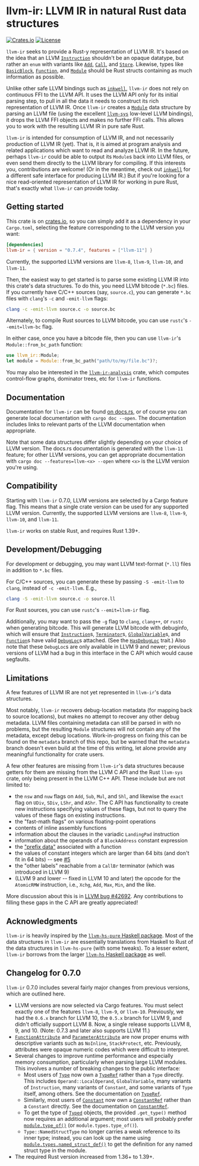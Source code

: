 # llvm-ir: LLVM IR in natural Rust data structures

[![Crates.io](http://meritbadge.herokuapp.com/llvm-ir)](https://crates.io/crates/llvm-ir)
[![License](https://img.shields.io/badge/license-MIT-blue.svg)](https://raw.githubusercontent.com/cdisselkoen/llvm-ir/master/LICENSE)

`llvm-ir` seeks to provide a Rust-y representation of LLVM IR.
It's based on the idea that an LLVM [`Instruction`] shouldn't be an opaque
datatype, but rather an `enum` with variants like [`Add`], [`Call`], and
[`Store`].
Likewise, types like [`BasicBlock`], [`Function`], and [`Module`] should be
Rust structs containing as much information as possible.

Unlike other safe LLVM bindings such as [`inkwell`], `llvm-ir` does not rely
on continuous FFI to the LLVM API.
It uses the LLVM API only for its initial parsing step, to pull in all the
data it needs to construct its rich representation of LLVM IR.
Once `llvm-ir` creates a [`Module`] data structure by parsing an LLVM file
(using the excellent [`llvm-sys`] low-level LLVM bindings), it drops the LLVM
FFI objects and makes no further FFI calls.
This allows you to work with the resulting LLVM IR in pure safe Rust.

`llvm-ir` is intended for consumption of LLVM IR, and not necessarily
production of LLVM IR (yet).
That is, it is aimed at program analysis and related applications which want
to read and analyze LLVM IR.
In the future, perhaps `llvm-ir` could be able to output its `Module`s back
into LLVM files, or even send them directly to the LLVM library for compiling.
If this interests you, contributions are welcome!
(Or in the meantime, check out [`inkwell`] for a different safe interface for
producing LLVM IR.)
But if you're looking for a nice read-oriented representation of LLVM IR for
working in pure Rust, that's exactly what `llvm-ir` can provide today.

## Getting started
This crate is on [crates.io](https://crates.io/crates/llvm-ir), so you can simply
add it as a dependency in your `Cargo.toml`, selecting the feature corresponding
to the LLVM version you want:
```toml
[dependencies]
llvm-ir = { version = "0.7.4", features = ["llvm-11"] }
```

Currently, the supported LLVM versions are `llvm-8`, `llvm-9`, `llvm-10`, and
`llvm-11`.

Then, the easiest way to get started is to parse some existing LLVM IR into
this crate's data structures.
To do this, you need LLVM bitcode (`*.bc`) files.
If you currently have C/C++ sources (say, `source.c`), you can generate
`*.bc` files with `clang`'s `-c` and `-emit-llvm` flags:
```bash
clang -c -emit-llvm source.c -o source.bc
```

Alternately, to compile Rust sources to LLVM bitcode, you can use `rustc`'s
`--emit=llvm-bc` flag.

In either case, once you have a bitcode file, then you can use `llvm-ir`'s
`Module::from_bc_path` function:
```rust
use llvm_ir::Module;
let module = Module::from_bc_path("path/to/my/file.bc")?;
```

You may also be interested in the [`llvm-ir-analysis`] crate, which computes
control-flow graphs, dominator trees, etc for `llvm-ir` functions.

[`llvm-ir-analysis`]: https://crates.io/crates/llvm-ir-analysis

## Documentation
Documentation for `llvm-ir` can be found [on docs.rs](https://docs.rs/llvm-ir),
or of course you can generate local documentation with `cargo doc --open`.
The documentation includes links to relevant parts of the LLVM documentation
when appropriate.

Note that some data structures differ slightly depending on your choice of
LLVM version. The docs.rs documentation is generated with the `llvm-11`
feature; for other LLVM versions, you can get appropriate documentation with
`cargo doc --features=llvm-<x> --open` where `<x>` is the LLVM version you're
using.

## Compatibility
Starting with `llvm-ir` 0.7.0, LLVM versions are selected by a Cargo feature
flag. This means that a single crate version can be used for any supported
LLVM version. Currently, the supported LLVM versions are `llvm-8`, `llvm-9`,
`llvm-10`, and `llvm-11`.

`llvm-ir` works on stable Rust, and requires Rust 1.39+.

## Development/Debugging
For development or debugging, you may want LLVM text-format (`*.ll`) files in
addition to `*.bc` files.

For C/C++ sources, you can generate these by passing `-S -emit-llvm` to
`clang`, instead of `-c -emit-llvm`.
E.g.,
```bash
clang -S -emit-llvm source.c -o source.ll
```

For Rust sources, you can use `rustc`'s `--emit=llvm-ir` flag.

Additionally, you may want to pass the `-g` flag to `clang`, `clang++`, or
`rustc` when generating bitcode.
This will generate LLVM bitcode with debuginfo, which will ensure that
[`Instruction`]s, [`Terminator`]s, [`GlobalVariable`]s, and [`Function`]s
have valid [`DebugLoc`]s attached. (See the [`HasDebugLoc`] trait.)
Also note that these `DebugLoc`s are only available in LLVM 9 and newer;
previous versions of LLVM had a bug in this interface in the C API which
would cause segfaults.

## Limitations
A few features of LLVM IR are not yet represented in `llvm-ir`'s data
structures.

Most notably, `llvm-ir` recovers debug-location metadata (for mapping back to
source locations), but makes no attempt to recover any other debug metadata.
LLVM files containing metadata can still be parsed in with no problems, but
the resulting `Module` structures will not contain any of the metadata,
except debug locations.
Work-in-progress on fixing this can be found on the `metadata` branch of this
repo, but be warned that the `metadata` branch doesn't even build at the time
of this writing, let alone provide any meaningful functionality for crate
users.

A few other features are missing from `llvm-ir`'s data structures because
getters for them are missing from the LLVM C API and the Rust `llvm-sys`
crate, only being present in the LLVM C++ API.
These include but are not limited to:

- the `nsw` and `nuw` flags on `Add`, `Sub`, `Mul`, and `Shl`, and likewise
the `exact` flag on `UDiv`, `SDiv`, `LShr`, and `AShr`. The C API has
functionality to create new instructions specifying values of these flags,
but not to query the values of these flags on existing instructions.
- the "fast-math flags" on various floating-point operations
- contents of inline assembly functions
- information about the clauses in the variadic `LandingPad` instruction
- information about the operands of a `BlockAddress` constant expression
- the ["prefix data"](https://releases.llvm.org/11.0.0/docs/LangRef.html#prefix-data)
associated with a function
- the values of constant integers which are larger than 64 bits (and don't
fit in 64 bits) -- see [#5](https://github.com/cdisselkoen/llvm-ir/issues/5)
- the "other labels" reachable from a `CallBr` terminator (which was
introduced in LLVM 9)
- (LLVM 9 and lower -- fixed in LLVM 10 and later) the opcode for the
`AtomicRMW` instruction, i.e., `Xchg`, `Add`, `Max`, `Min`, and the like.

More discussion about this is in
[LLVM bug #42692](https://bugs.llvm.org/show_bug.cgi?id=42692).
Any contributions to filling these gaps in the C API are greatly appreciated!

## Acknowledgments
`llvm-ir` is heavily inspired by the [`llvm-hs-pure` Haskell package].
Most of the data structures in `llvm-ir` are essentially translations from
Haskell to Rust of the data structures in `llvm-hs-pure` (with some tweaks).
To a lesser extent, `llvm-ir` borrows from the larger [`llvm-hs` Haskell
package] as well.

## Changelog for 0.7.0

`llvm-ir` 0.7.0 includes several fairly major changes from previous
versions, which are outlined here.

- LLVM versions are now selected via Cargo features. You must select exactly
one of the features `llvm-8`, `llvm-9`, or `llvm-10`. Previously, we had the
`0.6.x` branch for LLVM 10, the `0.5.x` branch for LLVM 9, and didn't
officially support LLVM 8. Now, a single release supports LLVM 8, 9, and 10.
(Note: 0.7.3 and later also supports LLVM 11.)
- [`FunctionAttribute`] and [`ParameterAttribute`] are now proper enums with
descriptive variants such as `NoInline`, `StackProtect`, etc. Previously,
attributes were opaque numeric codes which were difficult to interpret.
- Several changes to improve runtime performance and especially memory
consumption, particularly when parsing large LLVM modules. This involves a
number of breaking changes to the public interface:
  - Most users of [`Type`] now own a [`TypeRef`] rather than a `Type` directly.
  This includes `Operand::LocalOperand`, `GlobalVariable`, many variants of
  `Instruction`, many variants of `Constant`, and some variants of `Type`
  itself, among others. See the documentation on [`TypeRef`].
  - Similarly, most users of [`Constant`] now own a [`ConstantRef`] rather
  than a `Constant` directly. See the documentation on [`ConstantRef`].
  - To get the type of [`Typed`] objects, the provided `.get_type()` method
  now requires an additional argument; most users will probably prefer
  [`module.type_of()`] (or `module.types.type_of()`).
  - `Type::NamedStructType` no longer carries a weak reference to its inner
  type; instead, you can look up the name using
  [`module.types.named_struct_def()`] to get the definition for any named
  struct type in the module.
- The required Rust version increased from 1.36+ to 1.39+.

[`llvm-sys`]: https://crates.io/crates/llvm-sys
[`inkwell`]: https://github.com/TheDan64/inkwell
[`llvm-hs-pure` Haskell package]: http://hackage.haskell.org/package/llvm-hs-pure
[`llvm-hs` Haskell package]: http://hackage.haskell.org/package/llvm-hs
[`Instruction`]: https://docs.rs/llvm-ir/0.7.4/llvm_ir/instruction/enum.Instruction.html
[`Add`]: https://docs.rs/llvm-ir/0.7.4/llvm_ir/instruction/struct.Add.html
[`Call`]: https://docs.rs/llvm-ir/0.7.4/llvm_ir/instruction/struct.Call.html
[`Store`]: https://docs.rs/llvm-ir/0.7.4/llvm_ir/instruction/struct.Store.html
[`BasicBlock`]: https://docs.rs/llvm-ir/0.7.4/llvm_ir/basicblock/struct.BasicBlock.html
[`Function`]: https://docs.rs/llvm-ir/0.7.4/llvm_ir/function/struct.Function.html
[`Module`]: https://docs.rs/llvm-ir/0.7.4/llvm_ir/module/struct.Module.html
[`Terminator`]: https://docs.rs/llvm-ir/0.7.4/llvm_ir/terminator/enum.Terminator.html
[`GlobalVariable`]: https://docs.rs/llvm-ir/0.7.4/llvm_ir/module/struct.GlobalVariable.html
[`DebugLoc`]: https://docs.rs/llvm-ir/0.7.4/llvm_ir/debugloc/struct.DebugLoc.html
[`HasDebugLoc`]: https://docs.rs/llvm-ir/0.7.4/llvm_ir/debugloc/trait.HasDebugLoc.html
[`FunctionAttribute`]: https://docs.rs/llvm-ir/0.7.4/llvm_ir/function/enum.FunctionAttribute.html
[`ParameterAttribute`]: https://docs.rs/llvm-ir/0.7.4/llvm_ir/function/enum.ParameterAttribute.html
[`Type`]: https://docs.rs/llvm-ir/0.7.4/llvm_ir/types/enum.Type.html
[`TypeRef`]: https://docs.rs/llvm-ir/0.7.4/llvm_ir/types/struct.TypeRef.html
[`Typed`]: https://docs.rs/llvm-ir/0.7.4/llvm_ir/types/struct.TypeRef.html
[`Constant`]: https://docs.rs/llvm-ir/0.7.4/llvm_ir/constant/enum.Constant.html
[`ConstantRef`]: https://docs.rs/llvm-ir/0.7.4/llvm_ir/constant/struct.ConstantRef.html
[`module.type_of()`]: https://docs.rs/llvm-ir/0.7.4/llvm_ir/module/struct.Module.html#method.type_of
[`module.types.named_struct_def()`]: https://docs.rs/llvm-ir/0.7.4/llvm_ir/types/struct.Types.html#method.named_struct_def

